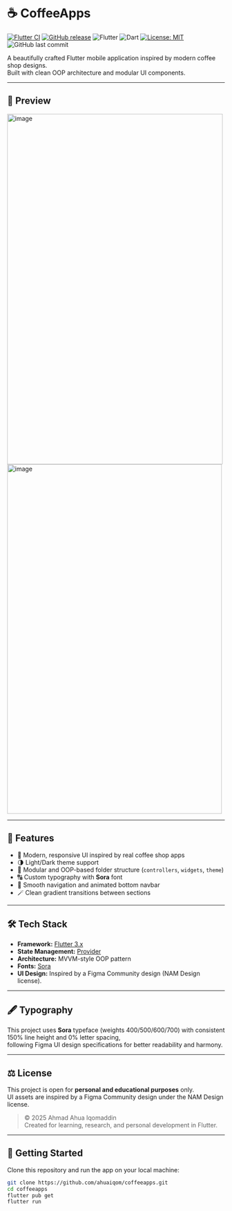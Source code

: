 # ☕ CoffeeApps  
[![Flutter CI](https://github.com/ahuaiqom/coffeeapps/actions/workflows/flutter_ci.yml/badge.svg?branch=main)](https://github.com/ahuaiqom/coffeeapps/actions/workflows/flutter_ci.yml)
[![GitHub release](https://img.shields.io/github/v/release/ahuaiqom/coffeeapps?color=blue)](https://github.com/ahuaiqom/coffeeapps/releases)
![Flutter](https://img.shields.io/badge/Framework-Flutter-blue?logo=flutter)
![Dart](https://img.shields.io/badge/Language-Dart-blue?logo=dart)
[![License: MIT](https://img.shields.io/badge/License-MIT-green.svg)](LICENSE)
![GitHub last commit](https://img.shields.io/github/last-commit/ahuaiqom/coffeeapps)

A beautifully crafted Flutter mobile application inspired by modern coffee shop designs.  
Built with clean OOP architecture and modular UI components.

---

## 📱 Preview  
<img width="499" height="811" alt="image" src="https://github.com/user-attachments/assets/f4aeb430-c6f4-467b-8a55-1b6032438c1c" /><img width="497" height="809" alt="image" src="https://github.com/user-attachments/assets/bc074fda-dad0-46b4-9c21-0881e4e03cbb" />


---

## 🧩 Features
- 🎨 Modern, responsive UI inspired by real coffee shop apps  
- 🌗 Light/Dark theme support  
- 🧱 Modular and OOP-based folder structure (`controllers`, `widgets`, `theme`)  
- 🔠 Custom typography with **Sora** font  
- 🧭 Smooth navigation and animated bottom navbar  
- 🪄 Clean gradient transitions between sections  

---

## 🛠️ Tech Stack
- **Framework:** [Flutter 3.x](https://flutter.dev)  
- **State Management:** [Provider](https://pub.dev/packages/provider)  
- **Architecture:** MVVM-style OOP pattern  
- **Fonts:** [Sora](https://fonts.google.com/specimen/Sora)  
- **UI Design:** Inspired by a Figma Community design (NAM Design license).


---

## 🖋️ Typography
This project uses **Sora** typeface (weights 400/500/600/700) with consistent 150% line height and 0% letter spacing,  
following Figma UI design specifications for better readability and harmony.

---

## ⚖️ License
This project is open for **personal and educational purposes** only.  
UI assets are inspired by a Figma Community design under the NAM Design license.

> © 2025 Ahmad Ahua Iqomaddin  
> Created for learning, research, and personal development in Flutter.

---

## 🚀 Getting Started
Clone this repository and run the app on your local machine:

```bash
git clone https://github.com/ahuaiqom/coffeeapps.git
cd coffeeapps
flutter pub get
flutter run

